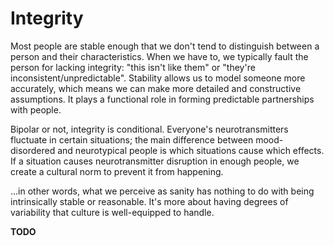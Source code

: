 # Integrity
Most people are stable enough that we don't tend to distinguish between a person and their characteristics. When we have to, we typically fault the person for lacking integrity: "this isn't like them" or "they're inconsistent/unpredictable". Stability allows us to model someone more accurately, which means we can make more detailed and constructive assumptions. It plays a functional role in forming predictable partnerships with people.

Bipolar or not, integrity is conditional. Everyone's neurotransmitters fluctuate in certain situations; the main difference between mood-disordered and neurotypical people is which situations cause which effects. If a situation causes neurotransmitter disruption in enough people, we create a cultural norm to prevent it from happening.

...in other words, what we perceive as sanity has nothing to do with being intrinsically stable or reasonable. It's more about having degrees of variability that culture is well-equipped to handle.

**TODO**
